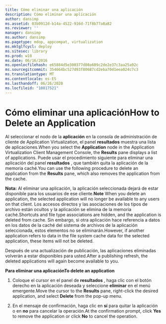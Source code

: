 ```yaml
---
title: Cómo eliminar una aplicación
description: Cómo eliminar una aplicación
author: dansimp
ms.assetid: 03b0912d-b14a-4522-916d-71f8b77a8a82
ms.reviewer: ''
manager: dansimp
ms.author: dansimp
ms.pagetype: mdop, appcompat, virtualization
ms.mktglfcycl: deploy
ms.sitesec: library
ms.prod: w10
ms.date: 06/16/2016
ms.openlocfilehash: e65884d5e300377d80a689c2de2e37c3aa25a92c
ms.sourcegitcommit: 354664bc527d93f80687cd2eba70d1eea024c7c3
ms.translationtype: MT
ms.contentlocale: es-ES
ms.lasthandoff: 06/26/2020
ms.locfileid: "10817521"
---
```

# <span data-ttu-id="60b51-103">Cómo eliminar una aplicación</span><span class="sxs-lookup"><span data-stu-id="60b51-103">How to Delete an Application</span></span>


<span data-ttu-id="60b51-104">Al seleccionar el nodo de la **aplicación** en la consola de administración de cliente de Application Virtualization, el panel **resultados** muestra una lista de aplicaciones.</span><span class="sxs-lookup"><span data-stu-id="60b51-104">When you select the **Application** node in the Application Virtualization Client Management Console, the **Results** pane displays a list of applications.</span></span> <span data-ttu-id="60b51-105">Puede usar el procedimiento siguiente para eliminar una aplicación del panel **resultados** , que también quita la aplicación de la memoria caché.</span><span class="sxs-lookup"><span data-stu-id="60b51-105">You can use the following procedure to delete an application from the **Results** pane, which also removes the application from the cache.</span></span>

<span data-ttu-id="60b51-106">**Nota:**  Al eliminar una aplicación, la aplicación seleccionada dejará de estar disponible para los usuarios de ese cliente.</span><span class="sxs-lookup"><span data-stu-id="60b51-106">**Note** When you delete an application, the selected application will no longer be available to any users on that client.</span></span> <span data-ttu-id="60b51-107">Los accesos directos y las asociaciones de los tipos de archivo están ocultos y la aplicación se elimina de la memoria caché.</span><span class="sxs-lookup"><span data-stu-id="60b51-107">Shortcuts and file type associations are hidden, and the application is deleted from cache.</span></span> <span data-ttu-id="60b51-108">Sin embargo, si otra aplicación hace referencia a datos en los datos de la caché del sistema de archivos de la aplicación seleccionada, estos elementos no se eliminarán.</span><span class="sxs-lookup"><span data-stu-id="60b51-108">However, if another application refers to data in the file system cache data for the selected application, these items will not be deleted.</span></span>

<span data-ttu-id="60b51-109">Después de una actualización de publicación, las aplicaciones eliminadas volverán a estar disponibles para usted.</span><span class="sxs-lookup"><span data-stu-id="60b51-109">After a publishing refresh, the deleted applications will again become available to you.</span></span>

 

**<span data-ttu-id="60b51-110">Para eliminar una aplicación</span><span class="sxs-lookup"><span data-stu-id="60b51-110">To delete an application</span></span>**

1.  <span data-ttu-id="60b51-111">Coloque el cursor en el panel de **resultados** , haga clic con el botón derecho en la aplicación deseada y seleccione **eliminar** en el menú emergente.</span><span class="sxs-lookup"><span data-stu-id="60b51-111">Move the cursor to the **Results** pane, right-click the desired application, and select **Delete** from the pop-up menu.</span></span>

2.  <span data-ttu-id="60b51-112">En el mensaje de confirmación, haga clic en **sí** para quitar la aplicación o en **no** para cancelar la operación.</span><span class="sxs-lookup"><span data-stu-id="60b51-112">At the confirmation prompt, click **Yes** to remove the application or click **No** to cancel the operation.</span></span>

 

 






